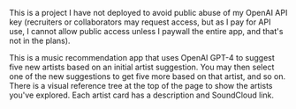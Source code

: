 This is a project I have not deployed to avoid public abuse of my OpenAI API key (recruiters or collaborators may request access, but as I pay for API use, I cannot allow public access unless I paywall the entire app, and that's not in the plans).

This is a music recommendation app that uses OpenAI GPT-4 to suggest five new artists based on an initial artist suggestion.  You may then select one of the new suggestions to get five more based on that artist, and so on.  There is a visual reference tree at the top of the page to show the artists you've explored.  Each artist card has a description and SoundCloud link.
